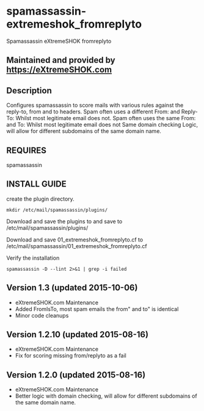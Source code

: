 # spamassassin-extremeshok_fromreplyto
Spamassassin eXtremeSHOK fromreplyto

## Maintained and provided by https://eXtremeSHOK.com

## Description
Configures spamassassin to score mails with various rules against the reply-to, from and to headers.
Spam often uses a different From: and Reply-To: Whilst most legitimate email does not.
Spam often uses the same From: and To: Whilst most legitimate email does not
Same domain checking Logic, will allow for different subdomains of the same domain name.

## REQUIRES
spamassassin

## INSTALL GUIDE

create the plugin directory.
```
mkdir /etc/mail/spamassassin/plugins/
```

Download and save the plugins to and save to /etc/mail/spamassassin/plugins/

Download and save 01_extremeshok_fromreplyto.cf to /etc/mail/spamassassin/01_extremeshok_fromreplyto.cf

Verify the installation
```
spamassassin -D --lint 2>&1 | grep -i failed
```

 
## Version 1.3 (updated 2015-10-06)
 - eXtremeSHOK.com Maintenance
 - Added FromIsTo, most spam emails the from" and to" is identical
 - Minor code cleanups
 
## Version 1.2.10 (updated 2015-08-16)
 - eXtremeSHOK.com Maintenance
 - Fix for scoring missing from/replyto as a fail

## Version 1.2.0 (updated 2015-08-16)
 - eXtremeSHOK.com Maintenance
 - Better logic with domain checking, will allow for different subdomains of the same domain name.
